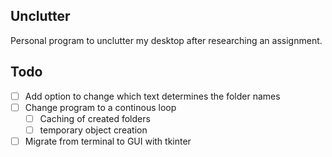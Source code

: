 ## Unclutter
Personal program to unclutter my desktop after researching an assignment.

## Todo

 - [ ] Add option to change which text determines the folder names
 - [ ] Change program to a continous loop
	 - [ ] Caching of created folders
	 - [ ] temporary object creation
- [ ] Migrate from terminal to GUI with tkinter

